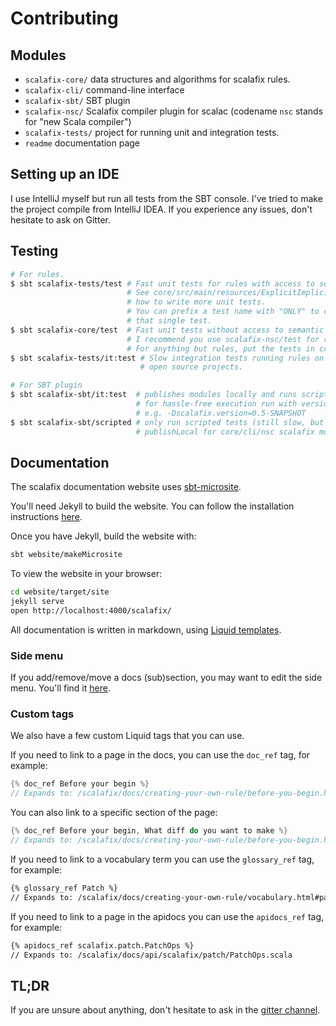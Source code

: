 Contributing
===========

## Modules

- `scalafix-core/` data structures and algorithms for scalafix rules.
- `scalafix-cli/` command-line interface
- `scalafix-sbt/` SBT plugin
- `scalafix-nsc/` Scalafix compiler plugin for scalac (codename `nsc` stands for "new Scala compiler")
- `scalafix-tests/` project for running unit and integration tests.
- `readme` documentation page

## Setting up an IDE

I use IntelliJ myself but run all tests from the SBT console.
I've tried to make the project compile from IntelliJ IDEA.
If you experience any issues, don't hesitate to ask on Gitter.

## Testing

```sh
# For rules.
$ sbt scalafix-tests/test # Fast unit tests for rules with access to semantic api.
                          # See core/src/main/resources/ExplicitImplicit for
                          # how to write more unit tests.
                          # You can prefix a test name with "ONLY" to only run
                          # that single test.
$ sbt scalafix-core/test  # Fast unit tests without access to semantic api.
                          # I recommend you use scalafix-nsc/test for rule tests.
                          # For anything but rules, put the tests in core.
$ sbt scalafix-tests/it:test # Slow integration tests running rules on
                             # open source projects.

# For SBT plugin
$ sbt scalafix-sbt/it:test  # publishes modules locally and runs scripted (slow)
                            # for hassle-free execution run with version specified
                            # e.g. -Dscalafix.version=0.5-SNAPSHOT
$ sbt scalafix-sbt/scripted # only run scripted tests (still slow, but skips
                            # publishLocal for core/cli/nsc scalafix modules)
```

## Documentation

The scalafix documentation website uses [sbt-microsite](https://47deg.github.io/sbt-microsites/).

You'll need Jekyll to build the website. You can follow the installation instructions
[here](https://jekyllrb.com/docs/installation/).

Once you have Jekyll, build the website with:

```sh
sbt website/makeMicrosite
```

To view the website in your browser:

```sh
cd website/target/site
jekyll serve
open http://localhost:4000/scalafix/
```

All documentation is written in markdown, using [Liquid templates](https://jekyllrb.com/docs/templates/).

### Side menu
If you add/remove/move a docs (sub)section, you may want to edit the side menu. You'll find it [here](https://github.com/gabro/scalafix/blob/microsite/website/src/main/resources/microsite/data/menu.yml).

### Custom tags
We also have a few custom Liquid tags that you can use.

If you need to link to a page in the docs, you can use the `doc_ref` tag, for example:

```c
{% doc_ref Before your begin %}
// Expands to: /scalafix/docs/creating-your-own-rule/before-you-begin.html
```

You can also link to a specific section of the page:

```c
{% doc_ref Before your begin, What diff do you want to make %}
// Expands to: /scalafix/docs/creating-your-own-rule/before-you-begin.html#what-diff-you-want-to-make
```

If you need to link to a vocabulary term you can use the `glossary_ref` tag, for example:

```md
{% glossary_ref Patch %}
// Expands to: /scalafix/docs/creating-your-own-rule/vocabulary.html#patch
```

If you need to link to a page in the apidocs you can use the `apidocs_ref` tag, for example:

```md
{% apidocs_ref scalafix.patch.PatchOps %}
// Expands to: /scalafix/docs/api/scalafix/patch/PatchOps.scala
```

## TL;DR

If you are unsure about anything, don't hesitate to ask in the [gitter channel](https://gitter.im/scalacenter/scalafix).
